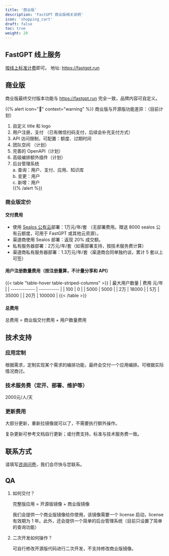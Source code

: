 ```yaml
---
title: '商业版'
description: 'FastGPT 商业版相关说明'
icon: 'shopping_cart'
draft: false
toc: true
weight: 20
---
```


## FastGPT 线上服务

[按线上标准计费](/docs/pricing)即可。 地址: https://fastgpt.run

## 商业版

商业版最终交付版本功能与 https://fastgpt.run 完全一致，品牌内容可自定义。

{{% alert icon="🤖" context="warning" %}}
商业版与开源版功能差异：（目前计划）

1. 自定义 title 和 logo
2. 用户注册，支付 （已有微信扫码支付，后续会补充支付方式）
3. API 访问限制，可配置：额度、过期时间
4. 团队空间 （计划）
5. 完善的 OpenAPI（计划）
6. 高级编排额外插件（计划）
7. 后台管理系统   
  a. 查询：用户、支付、应用、知识库  
  b. 变更：用户  
  c. 新增：用户  
{{% /alert %}}

### 商业版定价

#### 交付费用

+ 使用 [Sealos 公有云](https://sealos.io)部署：1万元/年/套 （无部署费用。赠送 8000 sealos 公有云额度，可用于 FastGPT 或其他云资源）。
+ 渠道商使用 Sealos 部署：返现 20% 成交额。
+ 私有服务器部署：2万元/年/套（如需部署支持，按技术服务费计算）
+ 渠道商私有服务器部署：1.3万元/年/套（渠道商合同单独约谈，累计 5 套以上可签）

#### 用户注册数量费用（按注册量算，不计量分享和 API）

{{< table "table-hover table-striped-columns" >}}
| 最大用户数量 | 费用 元/年 |
| ------------ | ---------- |
| 100          | 0          |
| 5000         | 5000       |
| 2万          | 18000      |
| 5万          | 35000      |
| 20万         | 100000     |
{{< /table >}}

#### 总费用

总费用 = 商业版交付费用 + 用户数量费用

## 技术支持

### 应用定制

根据需求，定制实现某个需求的编排功能，最终会交付一个应用编排。可根据实际情况商讨。

### 技术服务费（定开、部署、维护等）

2000元/人/天

### 更新费用

大部分更新，重新拉镜像就可以了，不需要执行额外操作。

复杂更新可参考文档自行更新；或付费支持，标准与技术服务费一致。

## 联系方式

请填写[咨询问卷](https://fael3z0zfze.feishu.cn/share/base/form/shrcnRxj3utrzjywsom96Px4sud)，我们会尽快与您联系。

## QA

1. 如何交付？
   
   完整版应用 = 开源版镜像 + 商业版镜像

   我们会提供一个商业版镜像给你使用，该镜像需要一个 license 启动，license 有效期为 1 年。此外，还会提供一个简单的后台管理系统（目前只设置了简单的查询功能）

2. 二次开发如何操作？
   
   可自行修改开源版代码进行二次开发，不支持修改商业版镜像。
